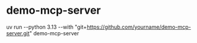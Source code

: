 # demo-mcp-server
uv run --python 3.13 --with "git+https://github.com/yourname/demo-mcp-server.git" demo-mcp-server
